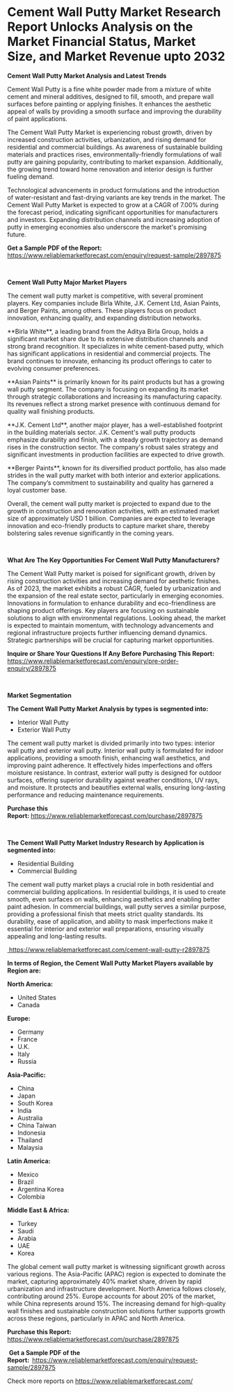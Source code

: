 <p><h1>Cement Wall Putty Market Research Report Unlocks Analysis on the Market Financial Status, Market Size, and Market Revenue upto 2032</h1></p><p><strong>Cement Wall Putty Market Analysis and Latest Trends</strong></p>
<p><p>Cement Wall Putty is a fine white powder made from a mixture of white cement and mineral additives, designed to fill, smooth, and prepare wall surfaces before painting or applying finishes. It enhances the aesthetic appeal of walls by providing a smooth surface and improving the durability of paint applications.</p><p>The Cement Wall Putty Market is experiencing robust growth, driven by increased construction activities, urbanization, and rising demand for residential and commercial buildings. As awareness of sustainable building materials and practices rises, environmentally-friendly formulations of wall putty are gaining popularity, contributing to market expansion. Additionally, the growing trend toward home renovation and interior design is further fueling demand.</p><p>Technological advancements in product formulations and the introduction of water-resistant and fast-drying variants are key trends in the market. The Cement Wall Putty Market is expected to grow at a CAGR of 7.00% during the forecast period, indicating significant opportunities for manufacturers and investors. Expanding distribution channels and increasing adoption of putty in emerging economies also underscore the market's promising future.</p></p>
<p><strong>Get a Sample PDF of the Report:&nbsp;</strong> <a href="https://www.reliablemarketforecast.com/enquiry/request-sample/2897875?utm_campaign=2455&utm_medium=2&utm_source=Github&utm_content=ia&utm_term=15032025&utm_id=cement-wall-putty">https://www.reliablemarketforecast.com/enquiry/request-sample/2897875</a></p>
<p>&nbsp;</p>
<p><strong>Cement Wall Putty Major Market Players</strong></p>
<p><p>The cement wall putty market is competitive, with several prominent players. Key companies include Birla White, J.K. Cement Ltd, Asian Paints, and Berger Paints, among others. These players focus on product innovation, enhancing quality, and expanding distribution networks.</p><p>**Birla White**, a leading brand from the Aditya Birla Group, holds a significant market share due to its extensive distribution channels and strong brand recognition. It specializes in white cement-based putty, which has significant applications in residential and commercial projects. The brand continues to innovate, enhancing its product offerings to cater to evolving consumer preferences.</p><p>**Asian Paints** is primarily known for its paint products but has a growing wall putty segment. The company is focusing on expanding its market through strategic collaborations and increasing its manufacturing capacity. Its revenues reflect a strong market presence with continuous demand for quality wall finishing products.</p><p>**J.K. Cement Ltd**, another major player, has a well-established footprint in the building materials sector. J.K. Cement's wall putty products emphasize durability and finish, with a steady growth trajectory as demand rises in the construction sector. The company's robust sales strategy and significant investments in production facilities are expected to drive growth.</p><p>**Berger Paints**, known for its diversified product portfolio, has also made strides in the wall putty market with both interior and exterior applications. The company’s commitment to sustainability and quality has garnered a loyal customer base.</p><p>Overall, the cement wall putty market is projected to expand due to the growth in construction and renovation activities, with an estimated market size of approximately USD 1 billion. Companies are expected to leverage innovation and eco-friendly products to capture market share, thereby bolstering sales revenue significantly in the coming years.</p></p>
<p>&nbsp;</p>
<p><strong>What Are The Key Opportunities For Cement Wall Putty Manufacturers?</strong></p>
<p><p>The Cement Wall Putty market is poised for significant growth, driven by rising construction activities and increasing demand for aesthetic finishes. As of 2023, the market exhibits a robust CAGR, fueled by urbanization and the expansion of the real estate sector, particularly in emerging economies. Innovations in formulation to enhance durability and eco-friendliness are shaping product offerings. Key players are focusing on sustainable solutions to align with environmental regulations. Looking ahead, the market is expected to maintain momentum, with technology advancements and regional infrastructure projects further influencing demand dynamics. Strategic partnerships will be crucial for capturing market opportunities.</p></p>
<p><strong>Inquire or Share Your Questions If Any Before Purchasing This Report:</strong> <a href="https://www.reliablemarketforecast.com/enquiry/pre-order-enquiry/2897875?utm_campaign=2455&utm_medium=2&utm_source=Github&utm_content=ia&utm_term=15032025&utm_id=cement-wall-putty">https://www.reliablemarketforecast.com/enquiry/pre-order-enquiry/2897875</a></p>
<p>&nbsp;</p>
<p><strong>Market Segmentation</strong></p>
<p><strong>The Cement Wall Putty Market Analysis by types is segmented into:</strong></p>
<p><ul><li>Interior Wall Putty</li><li>Exterior Wall Putty</li></ul></p>
<p><p>The cement wall putty market is divided primarily into two types: interior wall putty and exterior wall putty. Interior wall putty is formulated for indoor applications, providing a smooth finish, enhancing wall aesthetics, and improving paint adherence. It effectively hides imperfections and offers moisture resistance. In contrast, exterior wall putty is designed for outdoor surfaces, offering superior durability against weather conditions, UV rays, and moisture. It protects and beautifies external walls, ensuring long-lasting performance and reducing maintenance requirements.</p></p>
<p><strong>Purchase this Report:&nbsp;</strong><a href="https://www.reliablemarketforecast.com/purchase/2897875?utm_campaign=2455&utm_medium=2&utm_source=Github&utm_content=ia&utm_term=15032025&utm_id=cement-wall-putty">https://www.reliablemarketforecast.com/purchase/2897875</a></p>
<p>&nbsp;</p>
<p><strong>The Cement Wall Putty Market Industry Research by Application is segmented into:</strong></p>
<p><ul><li>Residential Building</li><li>Commercial Building</li></ul></p>
<p><p>The cement wall putty market plays a crucial role in both residential and commercial building applications. In residential buildings, it is used to create smooth, even surfaces on walls, enhancing aesthetics and enabling better paint adhesion. In commercial buildings, wall putty serves a similar purpose, providing a professional finish that meets strict quality standards. Its durability, ease of application, and ability to mask imperfections make it essential for interior and exterior wall preparations, ensuring visually appealing and long-lasting results.</p></p>
<p><a href="https://www.reliablemarketforecast.com/cement-wall-putty-r2897875?utm_campaign=2455&utm_medium=2&utm_source=Github&utm_content=ia&utm_term=15032025&utm_id=cement-wall-putty">&nbsp;https://www.reliablemarketforecast.com/cement-wall-putty-r2897875</a></p>
<p><strong>In terms of Region, the Cement Wall Putty Market Players available by Region are:</strong></p>
<p>
    <p> <strong> North America: </strong>
        <ul>
            <li>United States</li>
            <li>Canada</li>
        </ul>
        </p> 
    <p> <strong> Europe: </strong>
        <ul>
            <li>Germany</li>
            <li>France</li>
            <li>U.K.</li>
            <li>Italy</li>
            <li>Russia</li>
        </ul>
        </p> 
    <p> <strong> Asia-Pacific: </strong>
        <ul>
            <li>China</li>
            <li>Japan</li>
            <li>South Korea</li>
            <li>India</li>
            <li>Australia</li>
            <li>China Taiwan</li>
            <li>Indonesia</li>
            <li>Thailand</li>
            <li>Malaysia</li>
        </ul>
        </p> 
    <p> <strong> Latin America: </strong>
        <ul>
            <li>Mexico</li>
            <li>Brazil</li>
            <li>Argentina Korea</li>
            <li>Colombia</li>
        </ul>
        </p> 
    <p> <strong> Middle East & Africa: </strong>
        <ul>
            <li>Turkey</li>
            <li>Saudi</li>
            <li>Arabia</li>
            <li>UAE</li>
            <li>Korea</li>
        </ul>
    </p>
    </p>
<p><p>The global cement wall putty market is witnessing significant growth across various regions. The Asia-Pacific (APAC) region is expected to dominate the market, capturing approximately 40% market share, driven by rapid urbanization and infrastructure development. North America follows closely, contributing around 25%. Europe accounts for about 20% of the market, while China represents around 15%. The increasing demand for high-quality wall finishes and sustainable construction solutions further supports growth across these regions, particularly in APAC and North America.</p></p>
<p><strong>Purchase this Report: </strong><a href="https://www.reliablemarketforecast.com/purchase/2897875?utm_campaign=2455&utm_medium=2&utm_source=Github&utm_content=ia&utm_term=15032025&utm_id=cement-wall-putty">https://www.reliablemarketforecast.com/purchase/2897875</a></p>
<p>&nbsp;<strong>Get a Sample PDF of the Report:&nbsp;&nbsp;</strong><a href="https://www.reliablemarketforecast.com/enquiry/request-sample/2897875?utm_campaign=2455&utm_medium=2&utm_source=Github&utm_content=ia&utm_term=15032025&utm_id=cement-wall-putty">https://www.reliablemarketforecast.com/enquiry/request-sample/2897875</a></p>
<p><strong></strong></p>
<p>Check more reports on <a href="https://www.reliablemarketforecast.com/?utm_campaign=2455&utm_medium=2&utm_source=Github&utm_content=ia&utm_term=15032025&utm_id=cement-wall-putty">https://www.reliablemarketforecast.com/</a></p>